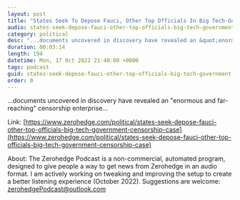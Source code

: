 ```yaml
---
layout: post
title: "States Seek To Depose Fauci, Other Top Officials In Big Tech-Government Censorship Case"
audio: states-seek-depose-fauci-other-top-officials-big-tech-government-censorship-case-0
category: political
desc: "...documents uncovered in discovery have revealed an &quot;enormous and far-reaching&quot; censorship enterprise..."
duration: 00:03:14
length: 194
datetime: Mon, 17 Oct 2022 21:40:00 +0000
tags: podcast
guid: states-seek-depose-fauci-other-top-officials-big-tech-government-censorship-case-0
order: 0
---
```

...documents uncovered in discovery have revealed an &quot;enormous and far-reaching&quot; censorship enterprise...

Link: [https://www.zerohedge.com/political/states-seek-depose-fauci-other-top-officials-big-tech-government-censorship-case](https://www.zerohedge.com/political/states-seek-depose-fauci-other-top-officials-big-tech-government-censorship-case)

About: The Zerohedge Podcast is a non-commercial, automated program, designed to give people a way to get news from Zerohedge in an audio format.  I am actively working on tweaking and improving the setup to create a better listening experience (October 2022).  Suggestions are welcome: [zerohedgePodcast@outlook.com](mailto:zerohedgePodcast@outlook.com)